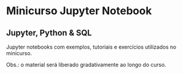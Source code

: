 # Minicurso Jupyter Notebook
## Jupyter, Python & SQL   

Jupyter notebooks com exemplos, tutoriais e exercícios utilizados no minicurso.

Obs.: o material será liberado gradativamente ao longo do curso. 


